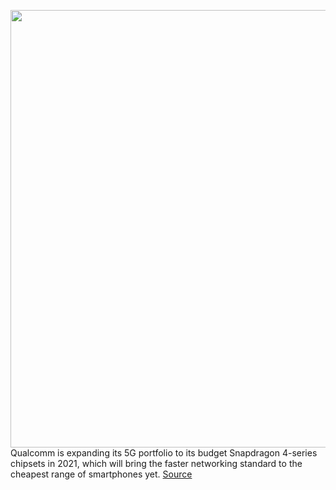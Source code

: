 <img src='https://cdn.vox-cdn.com/thumbor/68tK1aTsPvhx2SFcHWkSOjlJQvo=/0x0:7952x5304/1200x800/filters:focal(3340x2016:4612x3288)/cdn.vox-cdn.com/uploads/chorus_image/image/67346041/QRD_for_5G_in_4_series___in_hand.0.jpg' width='700px' /><br/>
Qualcomm is expanding its 5G portfolio to its budget Snapdragon 4-series chipsets in 2021, which will bring the faster networking standard to the cheapest range of smartphones yet.
<a href='https://www.theverge.com/2020/9/3/21409504/qualcomm-snapdragon-4-series-budget-4-phones-ifa-2020'> Source <a/>